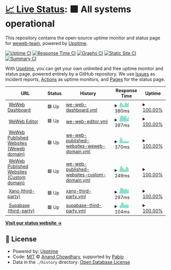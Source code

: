 # [📈 Live Status](https://status.weweb.io): <!--live status--> **🟩 All systems operational**

This repository contains the open-source uptime monitor and status page for [weweb-team](https://status.weweb.io), powered by [Upptime](https://github.com/upptime/upptime).

[![Uptime CI](https://github.com/weweb-team/status-page/workflows/Uptime%20CI/badge.svg)](https://github.com/weweb-team/status-page/actions?query=workflow%3A%22Uptime+CI%22)
[![Response Time CI](https://github.com/weweb-team/status-page/workflows/Response%20Time%20CI/badge.svg)](https://github.com/weweb-team/status-page/actions?query=workflow%3A%22Response+Time+CI%22)
[![Graphs CI](https://github.com/weweb-team/status-page/workflows/Graphs%20CI/badge.svg)](https://github.com/weweb-team/status-page/actions?query=workflow%3A%22Graphs+CI%22)
[![Static Site CI](https://github.com/weweb-team/status-page/workflows/Static%20Site%20CI/badge.svg)](https://github.com/weweb-team/status-page/actions?query=workflow%3A%22Static+Site+CI%22)
[![Summary CI](https://github.com/weweb-team/status-page/workflows/Summary%20CI/badge.svg)](https://github.com/weweb-team/status-page/actions?query=workflow%3A%22Summary+CI%22)

With [Upptime](https://upptime.js.org), you can get your own unlimited and free uptime monitor and status page, powered entirely by a GitHub repository. We use [Issues](https://github.com/weweb-team/status-page/issues) as incident reports, [Actions](https://github.com/weweb-team/status-page/actions) as uptime monitors, and [Pages](https://status.weweb.io) for the status page.

<!--start: status pages-->
<!-- This summary is generated by Upptime (https://github.com/upptime/upptime) -->
<!-- Do not edit this manually, your changes will be overwritten -->
<!-- prettier-ignore -->
| URL | Status | History | Response Time | Uptime |
| --- | ------ | ------- | ------------- | ------ |
| <img alt="" src="https://cdn.prod.website-files.com/62e9199d4976608473849e5a/67fd2d8f6fbee43ca082876d_weweb-favicon-32.png" height="13"> [WeWeb Dashboard](https://dashboard.weweb.io/) | 🟩 Up | [we-web-dashboard.yml](https://github.com/weweb-team/status-page/commits/HEAD/history/we-web-dashboard.yml) | <details><summary><img alt="Response time graph" src="./graphs/we-web-dashboard/response-time-week.png" height="20"> 380ms</summary><br><a href="https://status.weweb.io/history/we-web-dashboard"><img alt="Response time 380" src="https://img.shields.io/endpoint?url=https%3A%2F%2Fraw.githubusercontent.com%2Fweweb-team%2Fstatus-page%2FHEAD%2Fapi%2Fwe-web-dashboard%2Fresponse-time.json"></a><br><a href="https://status.weweb.io/history/we-web-dashboard"><img alt="24-hour response time 380" src="https://img.shields.io/endpoint?url=https%3A%2F%2Fraw.githubusercontent.com%2Fweweb-team%2Fstatus-page%2FHEAD%2Fapi%2Fwe-web-dashboard%2Fresponse-time-day.json"></a><br><a href="https://status.weweb.io/history/we-web-dashboard"><img alt="7-day response time 380" src="https://img.shields.io/endpoint?url=https%3A%2F%2Fraw.githubusercontent.com%2Fweweb-team%2Fstatus-page%2FHEAD%2Fapi%2Fwe-web-dashboard%2Fresponse-time-week.json"></a><br><a href="https://status.weweb.io/history/we-web-dashboard"><img alt="30-day response time 380" src="https://img.shields.io/endpoint?url=https%3A%2F%2Fraw.githubusercontent.com%2Fweweb-team%2Fstatus-page%2FHEAD%2Fapi%2Fwe-web-dashboard%2Fresponse-time-month.json"></a><br><a href="https://status.weweb.io/history/we-web-dashboard"><img alt="1-year response time 380" src="https://img.shields.io/endpoint?url=https%3A%2F%2Fraw.githubusercontent.com%2Fweweb-team%2Fstatus-page%2FHEAD%2Fapi%2Fwe-web-dashboard%2Fresponse-time-year.json"></a></details> | <details><summary><a href="https://status.weweb.io/history/we-web-dashboard">100.00%</a></summary><a href="https://status.weweb.io/history/we-web-dashboard"><img alt="All-time uptime 100.00%" src="https://img.shields.io/endpoint?url=https%3A%2F%2Fraw.githubusercontent.com%2Fweweb-team%2Fstatus-page%2FHEAD%2Fapi%2Fwe-web-dashboard%2Fuptime.json"></a><br><a href="https://status.weweb.io/history/we-web-dashboard"><img alt="24-hour uptime 100.00%" src="https://img.shields.io/endpoint?url=https%3A%2F%2Fraw.githubusercontent.com%2Fweweb-team%2Fstatus-page%2FHEAD%2Fapi%2Fwe-web-dashboard%2Fuptime-day.json"></a><br><a href="https://status.weweb.io/history/we-web-dashboard"><img alt="7-day uptime 100.00%" src="https://img.shields.io/endpoint?url=https%3A%2F%2Fraw.githubusercontent.com%2Fweweb-team%2Fstatus-page%2FHEAD%2Fapi%2Fwe-web-dashboard%2Fuptime-week.json"></a><br><a href="https://status.weweb.io/history/we-web-dashboard"><img alt="30-day uptime 100.00%" src="https://img.shields.io/endpoint?url=https%3A%2F%2Fraw.githubusercontent.com%2Fweweb-team%2Fstatus-page%2FHEAD%2Fapi%2Fwe-web-dashboard%2Fuptime-month.json"></a><br><a href="https://status.weweb.io/history/we-web-dashboard"><img alt="1-year uptime 100.00%" src="https://img.shields.io/endpoint?url=https%3A%2F%2Fraw.githubusercontent.com%2Fweweb-team%2Fstatus-page%2FHEAD%2Fapi%2Fwe-web-dashboard%2Fuptime-year.json"></a></details>
| <img alt="" src="https://cdn.prod.website-files.com/62e9199d4976608473849e5a/67fd2d8f6fbee43ca082876d_weweb-favicon-32.png" height="13"> [WeWeb Editor](https://editor.weweb.io/) | 🟩 Up | [we-web-editor.yml](https://github.com/weweb-team/status-page/commits/HEAD/history/we-web-editor.yml) | <details><summary><img alt="Response time graph" src="./graphs/we-web-editor/response-time-week.png" height="20"> 397ms</summary><br><a href="https://status.weweb.io/history/we-web-editor"><img alt="Response time 397" src="https://img.shields.io/endpoint?url=https%3A%2F%2Fraw.githubusercontent.com%2Fweweb-team%2Fstatus-page%2FHEAD%2Fapi%2Fwe-web-editor%2Fresponse-time.json"></a><br><a href="https://status.weweb.io/history/we-web-editor"><img alt="24-hour response time 397" src="https://img.shields.io/endpoint?url=https%3A%2F%2Fraw.githubusercontent.com%2Fweweb-team%2Fstatus-page%2FHEAD%2Fapi%2Fwe-web-editor%2Fresponse-time-day.json"></a><br><a href="https://status.weweb.io/history/we-web-editor"><img alt="7-day response time 397" src="https://img.shields.io/endpoint?url=https%3A%2F%2Fraw.githubusercontent.com%2Fweweb-team%2Fstatus-page%2FHEAD%2Fapi%2Fwe-web-editor%2Fresponse-time-week.json"></a><br><a href="https://status.weweb.io/history/we-web-editor"><img alt="30-day response time 397" src="https://img.shields.io/endpoint?url=https%3A%2F%2Fraw.githubusercontent.com%2Fweweb-team%2Fstatus-page%2FHEAD%2Fapi%2Fwe-web-editor%2Fresponse-time-month.json"></a><br><a href="https://status.weweb.io/history/we-web-editor"><img alt="1-year response time 397" src="https://img.shields.io/endpoint?url=https%3A%2F%2Fraw.githubusercontent.com%2Fweweb-team%2Fstatus-page%2FHEAD%2Fapi%2Fwe-web-editor%2Fresponse-time-year.json"></a></details> | <details><summary><a href="https://status.weweb.io/history/we-web-editor">100.00%</a></summary><a href="https://status.weweb.io/history/we-web-editor"><img alt="All-time uptime 100.00%" src="https://img.shields.io/endpoint?url=https%3A%2F%2Fraw.githubusercontent.com%2Fweweb-team%2Fstatus-page%2FHEAD%2Fapi%2Fwe-web-editor%2Fuptime.json"></a><br><a href="https://status.weweb.io/history/we-web-editor"><img alt="24-hour uptime 100.00%" src="https://img.shields.io/endpoint?url=https%3A%2F%2Fraw.githubusercontent.com%2Fweweb-team%2Fstatus-page%2FHEAD%2Fapi%2Fwe-web-editor%2Fuptime-day.json"></a><br><a href="https://status.weweb.io/history/we-web-editor"><img alt="7-day uptime 100.00%" src="https://img.shields.io/endpoint?url=https%3A%2F%2Fraw.githubusercontent.com%2Fweweb-team%2Fstatus-page%2FHEAD%2Fapi%2Fwe-web-editor%2Fuptime-week.json"></a><br><a href="https://status.weweb.io/history/we-web-editor"><img alt="30-day uptime 100.00%" src="https://img.shields.io/endpoint?url=https%3A%2F%2Fraw.githubusercontent.com%2Fweweb-team%2Fstatus-page%2FHEAD%2Fapi%2Fwe-web-editor%2Fuptime-month.json"></a><br><a href="https://status.weweb.io/history/we-web-editor"><img alt="1-year uptime 100.00%" src="https://img.shields.io/endpoint?url=https%3A%2F%2Fraw.githubusercontent.com%2Fweweb-team%2Fstatus-page%2FHEAD%2Fapi%2Fwe-web-editor%2Fuptime-year.json"></a></details>
| <img alt="" src="https://cdn.prod.website-files.com/62e9199d4976608473849e5a/67fd2d8f6fbee43ca082876d_weweb-favicon-32.png" height="13"> [WeWeb Published Websites (Weweb domain)](https://b67796af-1e4a-4265-9be2-72dcf41d8a78.weweb-preview.io/) | 🟩 Up | [we-web-published-websites-weweb-domain.yml](https://github.com/weweb-team/status-page/commits/HEAD/history/we-web-published-websites-weweb-domain.yml) | <details><summary><img alt="Response time graph" src="./graphs/we-web-published-websites-weweb-domain/response-time-week.png" height="20"> 370ms</summary><br><a href="https://status.weweb.io/history/we-web-published-websites-weweb-domain"><img alt="Response time 370" src="https://img.shields.io/endpoint?url=https%3A%2F%2Fraw.githubusercontent.com%2Fweweb-team%2Fstatus-page%2FHEAD%2Fapi%2Fwe-web-published-websites-weweb-domain%2Fresponse-time.json"></a><br><a href="https://status.weweb.io/history/we-web-published-websites-weweb-domain"><img alt="24-hour response time 370" src="https://img.shields.io/endpoint?url=https%3A%2F%2Fraw.githubusercontent.com%2Fweweb-team%2Fstatus-page%2FHEAD%2Fapi%2Fwe-web-published-websites-weweb-domain%2Fresponse-time-day.json"></a><br><a href="https://status.weweb.io/history/we-web-published-websites-weweb-domain"><img alt="7-day response time 370" src="https://img.shields.io/endpoint?url=https%3A%2F%2Fraw.githubusercontent.com%2Fweweb-team%2Fstatus-page%2FHEAD%2Fapi%2Fwe-web-published-websites-weweb-domain%2Fresponse-time-week.json"></a><br><a href="https://status.weweb.io/history/we-web-published-websites-weweb-domain"><img alt="30-day response time 370" src="https://img.shields.io/endpoint?url=https%3A%2F%2Fraw.githubusercontent.com%2Fweweb-team%2Fstatus-page%2FHEAD%2Fapi%2Fwe-web-published-websites-weweb-domain%2Fresponse-time-month.json"></a><br><a href="https://status.weweb.io/history/we-web-published-websites-weweb-domain"><img alt="1-year response time 370" src="https://img.shields.io/endpoint?url=https%3A%2F%2Fraw.githubusercontent.com%2Fweweb-team%2Fstatus-page%2FHEAD%2Fapi%2Fwe-web-published-websites-weweb-domain%2Fresponse-time-year.json"></a></details> | <details><summary><a href="https://status.weweb.io/history/we-web-published-websites-weweb-domain">100.00%</a></summary><a href="https://status.weweb.io/history/we-web-published-websites-weweb-domain"><img alt="All-time uptime 100.00%" src="https://img.shields.io/endpoint?url=https%3A%2F%2Fraw.githubusercontent.com%2Fweweb-team%2Fstatus-page%2FHEAD%2Fapi%2Fwe-web-published-websites-weweb-domain%2Fuptime.json"></a><br><a href="https://status.weweb.io/history/we-web-published-websites-weweb-domain"><img alt="24-hour uptime 100.00%" src="https://img.shields.io/endpoint?url=https%3A%2F%2Fraw.githubusercontent.com%2Fweweb-team%2Fstatus-page%2FHEAD%2Fapi%2Fwe-web-published-websites-weweb-domain%2Fuptime-day.json"></a><br><a href="https://status.weweb.io/history/we-web-published-websites-weweb-domain"><img alt="7-day uptime 100.00%" src="https://img.shields.io/endpoint?url=https%3A%2F%2Fraw.githubusercontent.com%2Fweweb-team%2Fstatus-page%2FHEAD%2Fapi%2Fwe-web-published-websites-weweb-domain%2Fuptime-week.json"></a><br><a href="https://status.weweb.io/history/we-web-published-websites-weweb-domain"><img alt="30-day uptime 100.00%" src="https://img.shields.io/endpoint?url=https%3A%2F%2Fraw.githubusercontent.com%2Fweweb-team%2Fstatus-page%2FHEAD%2Fapi%2Fwe-web-published-websites-weweb-domain%2Fuptime-month.json"></a><br><a href="https://status.weweb.io/history/we-web-published-websites-weweb-domain"><img alt="1-year uptime 100.00%" src="https://img.shields.io/endpoint?url=https%3A%2F%2Fraw.githubusercontent.com%2Fweweb-team%2Fstatus-page%2FHEAD%2Fapi%2Fwe-web-published-websites-weweb-domain%2Fuptime-year.json"></a></details>
| <img alt="" src="https://cdn.prod.website-files.com/62e9199d4976608473849e5a/67fd2d8f6fbee43ca082876d_weweb-favicon-32.png" height="13"> [WeWeb Published Websites (Custom domain)](https://health-check.weweb.io) | 🟩 Up | [we-web-published-websites-custom-domain.yml](https://github.com/weweb-team/status-page/commits/HEAD/history/we-web-published-websites-custom-domain.yml) | <details><summary><img alt="Response time graph" src="./graphs/we-web-published-websites-custom-domain/response-time-week.png" height="20"> 249ms</summary><br><a href="https://status.weweb.io/history/we-web-published-websites-custom-domain"><img alt="Response time 249" src="https://img.shields.io/endpoint?url=https%3A%2F%2Fraw.githubusercontent.com%2Fweweb-team%2Fstatus-page%2FHEAD%2Fapi%2Fwe-web-published-websites-custom-domain%2Fresponse-time.json"></a><br><a href="https://status.weweb.io/history/we-web-published-websites-custom-domain"><img alt="24-hour response time 249" src="https://img.shields.io/endpoint?url=https%3A%2F%2Fraw.githubusercontent.com%2Fweweb-team%2Fstatus-page%2FHEAD%2Fapi%2Fwe-web-published-websites-custom-domain%2Fresponse-time-day.json"></a><br><a href="https://status.weweb.io/history/we-web-published-websites-custom-domain"><img alt="7-day response time 249" src="https://img.shields.io/endpoint?url=https%3A%2F%2Fraw.githubusercontent.com%2Fweweb-team%2Fstatus-page%2FHEAD%2Fapi%2Fwe-web-published-websites-custom-domain%2Fresponse-time-week.json"></a><br><a href="https://status.weweb.io/history/we-web-published-websites-custom-domain"><img alt="30-day response time 249" src="https://img.shields.io/endpoint?url=https%3A%2F%2Fraw.githubusercontent.com%2Fweweb-team%2Fstatus-page%2FHEAD%2Fapi%2Fwe-web-published-websites-custom-domain%2Fresponse-time-month.json"></a><br><a href="https://status.weweb.io/history/we-web-published-websites-custom-domain"><img alt="1-year response time 249" src="https://img.shields.io/endpoint?url=https%3A%2F%2Fraw.githubusercontent.com%2Fweweb-team%2Fstatus-page%2FHEAD%2Fapi%2Fwe-web-published-websites-custom-domain%2Fresponse-time-year.json"></a></details> | <details><summary><a href="https://status.weweb.io/history/we-web-published-websites-custom-domain">100.00%</a></summary><a href="https://status.weweb.io/history/we-web-published-websites-custom-domain"><img alt="All-time uptime 100.00%" src="https://img.shields.io/endpoint?url=https%3A%2F%2Fraw.githubusercontent.com%2Fweweb-team%2Fstatus-page%2FHEAD%2Fapi%2Fwe-web-published-websites-custom-domain%2Fuptime.json"></a><br><a href="https://status.weweb.io/history/we-web-published-websites-custom-domain"><img alt="24-hour uptime 100.00%" src="https://img.shields.io/endpoint?url=https%3A%2F%2Fraw.githubusercontent.com%2Fweweb-team%2Fstatus-page%2FHEAD%2Fapi%2Fwe-web-published-websites-custom-domain%2Fuptime-day.json"></a><br><a href="https://status.weweb.io/history/we-web-published-websites-custom-domain"><img alt="7-day uptime 100.00%" src="https://img.shields.io/endpoint?url=https%3A%2F%2Fraw.githubusercontent.com%2Fweweb-team%2Fstatus-page%2FHEAD%2Fapi%2Fwe-web-published-websites-custom-domain%2Fuptime-week.json"></a><br><a href="https://status.weweb.io/history/we-web-published-websites-custom-domain"><img alt="30-day uptime 100.00%" src="https://img.shields.io/endpoint?url=https%3A%2F%2Fraw.githubusercontent.com%2Fweweb-team%2Fstatus-page%2FHEAD%2Fapi%2Fwe-web-published-websites-custom-domain%2Fuptime-month.json"></a><br><a href="https://status.weweb.io/history/we-web-published-websites-custom-domain"><img alt="1-year uptime 100.00%" src="https://img.shields.io/endpoint?url=https%3A%2F%2Fraw.githubusercontent.com%2Fweweb-team%2Fstatus-page%2FHEAD%2Fapi%2Fwe-web-published-websites-custom-domain%2Fuptime-year.json"></a></details>
| <img alt="" src="https://icons.duckduckgo.com/ip3/app.xano.com.ico" height="13"> [Xano (third-party)](https://app.xano.com/) | 🟩 Up | [xano-third-party.yml](https://github.com/weweb-team/status-page/commits/HEAD/history/xano-third-party.yml) | <details><summary><img alt="Response time graph" src="./graphs/xano-third-party/response-time-week.png" height="20"> 297ms</summary><br><a href="https://status.weweb.io/history/xano-third-party"><img alt="Response time 297" src="https://img.shields.io/endpoint?url=https%3A%2F%2Fraw.githubusercontent.com%2Fweweb-team%2Fstatus-page%2FHEAD%2Fapi%2Fxano-third-party%2Fresponse-time.json"></a><br><a href="https://status.weweb.io/history/xano-third-party"><img alt="24-hour response time 297" src="https://img.shields.io/endpoint?url=https%3A%2F%2Fraw.githubusercontent.com%2Fweweb-team%2Fstatus-page%2FHEAD%2Fapi%2Fxano-third-party%2Fresponse-time-day.json"></a><br><a href="https://status.weweb.io/history/xano-third-party"><img alt="7-day response time 297" src="https://img.shields.io/endpoint?url=https%3A%2F%2Fraw.githubusercontent.com%2Fweweb-team%2Fstatus-page%2FHEAD%2Fapi%2Fxano-third-party%2Fresponse-time-week.json"></a><br><a href="https://status.weweb.io/history/xano-third-party"><img alt="30-day response time 297" src="https://img.shields.io/endpoint?url=https%3A%2F%2Fraw.githubusercontent.com%2Fweweb-team%2Fstatus-page%2FHEAD%2Fapi%2Fxano-third-party%2Fresponse-time-month.json"></a><br><a href="https://status.weweb.io/history/xano-third-party"><img alt="1-year response time 297" src="https://img.shields.io/endpoint?url=https%3A%2F%2Fraw.githubusercontent.com%2Fweweb-team%2Fstatus-page%2FHEAD%2Fapi%2Fxano-third-party%2Fresponse-time-year.json"></a></details> | <details><summary><a href="https://status.weweb.io/history/xano-third-party">100.00%</a></summary><a href="https://status.weweb.io/history/xano-third-party"><img alt="All-time uptime 100.00%" src="https://img.shields.io/endpoint?url=https%3A%2F%2Fraw.githubusercontent.com%2Fweweb-team%2Fstatus-page%2FHEAD%2Fapi%2Fxano-third-party%2Fuptime.json"></a><br><a href="https://status.weweb.io/history/xano-third-party"><img alt="24-hour uptime 100.00%" src="https://img.shields.io/endpoint?url=https%3A%2F%2Fraw.githubusercontent.com%2Fweweb-team%2Fstatus-page%2FHEAD%2Fapi%2Fxano-third-party%2Fuptime-day.json"></a><br><a href="https://status.weweb.io/history/xano-third-party"><img alt="7-day uptime 100.00%" src="https://img.shields.io/endpoint?url=https%3A%2F%2Fraw.githubusercontent.com%2Fweweb-team%2Fstatus-page%2FHEAD%2Fapi%2Fxano-third-party%2Fuptime-week.json"></a><br><a href="https://status.weweb.io/history/xano-third-party"><img alt="30-day uptime 100.00%" src="https://img.shields.io/endpoint?url=https%3A%2F%2Fraw.githubusercontent.com%2Fweweb-team%2Fstatus-page%2FHEAD%2Fapi%2Fxano-third-party%2Fuptime-month.json"></a><br><a href="https://status.weweb.io/history/xano-third-party"><img alt="1-year uptime 100.00%" src="https://img.shields.io/endpoint?url=https%3A%2F%2Fraw.githubusercontent.com%2Fweweb-team%2Fstatus-page%2FHEAD%2Fapi%2Fxano-third-party%2Fuptime-year.json"></a></details>
| <img alt="" src="https://icons.duckduckgo.com/ip3/supabase.com.ico" height="13"> [Supabase (third-party)](https://supabase.com/dashboard/org) | 🟩 Up | [supabase-third-party.yml](https://github.com/weweb-team/status-page/commits/HEAD/history/supabase-third-party.yml) | <details><summary><img alt="Response time graph" src="./graphs/supabase-third-party/response-time-week.png" height="20"> 104ms</summary><br><a href="https://status.weweb.io/history/supabase-third-party"><img alt="Response time 104" src="https://img.shields.io/endpoint?url=https%3A%2F%2Fraw.githubusercontent.com%2Fweweb-team%2Fstatus-page%2FHEAD%2Fapi%2Fsupabase-third-party%2Fresponse-time.json"></a><br><a href="https://status.weweb.io/history/supabase-third-party"><img alt="24-hour response time 104" src="https://img.shields.io/endpoint?url=https%3A%2F%2Fraw.githubusercontent.com%2Fweweb-team%2Fstatus-page%2FHEAD%2Fapi%2Fsupabase-third-party%2Fresponse-time-day.json"></a><br><a href="https://status.weweb.io/history/supabase-third-party"><img alt="7-day response time 104" src="https://img.shields.io/endpoint?url=https%3A%2F%2Fraw.githubusercontent.com%2Fweweb-team%2Fstatus-page%2FHEAD%2Fapi%2Fsupabase-third-party%2Fresponse-time-week.json"></a><br><a href="https://status.weweb.io/history/supabase-third-party"><img alt="30-day response time 104" src="https://img.shields.io/endpoint?url=https%3A%2F%2Fraw.githubusercontent.com%2Fweweb-team%2Fstatus-page%2FHEAD%2Fapi%2Fsupabase-third-party%2Fresponse-time-month.json"></a><br><a href="https://status.weweb.io/history/supabase-third-party"><img alt="1-year response time 104" src="https://img.shields.io/endpoint?url=https%3A%2F%2Fraw.githubusercontent.com%2Fweweb-team%2Fstatus-page%2FHEAD%2Fapi%2Fsupabase-third-party%2Fresponse-time-year.json"></a></details> | <details><summary><a href="https://status.weweb.io/history/supabase-third-party">100.00%</a></summary><a href="https://status.weweb.io/history/supabase-third-party"><img alt="All-time uptime 100.00%" src="https://img.shields.io/endpoint?url=https%3A%2F%2Fraw.githubusercontent.com%2Fweweb-team%2Fstatus-page%2FHEAD%2Fapi%2Fsupabase-third-party%2Fuptime.json"></a><br><a href="https://status.weweb.io/history/supabase-third-party"><img alt="24-hour uptime 100.00%" src="https://img.shields.io/endpoint?url=https%3A%2F%2Fraw.githubusercontent.com%2Fweweb-team%2Fstatus-page%2FHEAD%2Fapi%2Fsupabase-third-party%2Fuptime-day.json"></a><br><a href="https://status.weweb.io/history/supabase-third-party"><img alt="7-day uptime 100.00%" src="https://img.shields.io/endpoint?url=https%3A%2F%2Fraw.githubusercontent.com%2Fweweb-team%2Fstatus-page%2FHEAD%2Fapi%2Fsupabase-third-party%2Fuptime-week.json"></a><br><a href="https://status.weweb.io/history/supabase-third-party"><img alt="30-day uptime 100.00%" src="https://img.shields.io/endpoint?url=https%3A%2F%2Fraw.githubusercontent.com%2Fweweb-team%2Fstatus-page%2FHEAD%2Fapi%2Fsupabase-third-party%2Fuptime-month.json"></a><br><a href="https://status.weweb.io/history/supabase-third-party"><img alt="1-year uptime 100.00%" src="https://img.shields.io/endpoint?url=https%3A%2F%2Fraw.githubusercontent.com%2Fweweb-team%2Fstatus-page%2FHEAD%2Fapi%2Fsupabase-third-party%2Fuptime-year.json"></a></details>

<!--end: status pages-->

[**Visit our status website →**](https://status.weweb.io)

## 📄 License

- Powered by: [Upptime](https://github.com/upptime/upptime)
- Code: [MIT](./LICENSE) © [Anand Chowdhary](https://anandchowdhary.com), supported by [Pabio](https://pabio.com)
- Data in the `./history` directory: [Open Database License](https://opendatacommons.org/licenses/odbl/1-0/)
